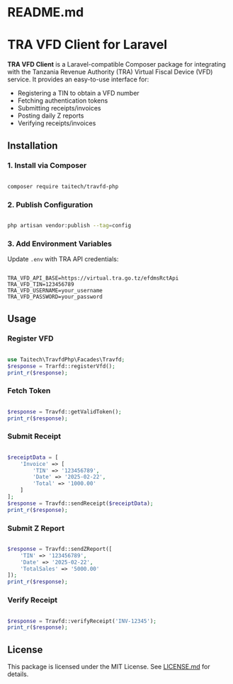 # README.md

# TRA VFD Client for Laravel

**TRA VFD Client** is a Laravel-compatible Composer package for integrating with the Tanzania Revenue Authority (TRA) Virtual Fiscal Device (VFD) service. It provides an easy-to-use interface for:

- Registering a TIN to obtain a VFD number
- Fetching authentication tokens
- Submitting receipts/invoices
- Posting daily Z reports
- Verifying receipts/invoices

## Installation

### 1. Install via Composer

```sh

composer require taitech/travfd-php

```

### 2. Publish Configuration

```sh

php artisan vendor:publish --tag=config

```

### 3. Add Environment Variables

Update `.env` with TRA API credentials:

```env

TRA_VFD_API_BASE=https://virtual.tra.go.tz/efdmsRctApi
TRA_VFD_TIN=123456789
TRA_VFD_USERNAME=your_username
TRA_VFD_PASSWORD=your_password

```

## Usage

### Register VFD

```php

use Taitech\TravfdPhp\Facades\Travfd;
$response = Trarfd::registerVfd();
print_r($response);

```

### Fetch Token

```php

$response = Travfd::getValidToken();
print_r($response);

```

### Submit Receipt

```php

$receiptData = [
    'Invoice' => [
        'TIN' => '123456789',
        'Date' => '2025-02-22',
        'Total' => '1000.00'
    ]
];
$response = Travfd::sendReceipt($receiptData);
print_r($response);

```

### Submit Z Report

```php

$response = Travfd::sendZReport([
    'TIN' => '123456789',
    'Date' => '2025-02-22',
    'TotalSales' => '5000.00'
]);
print_r($response);

```

### Verify Receipt

```php

$response = Travfd::verifyReceipt('INV-12345');
print_r($response);

```

## License

This package is licensed under the MIT License. See [LICENSE.md](LICENSE.md) for details.
